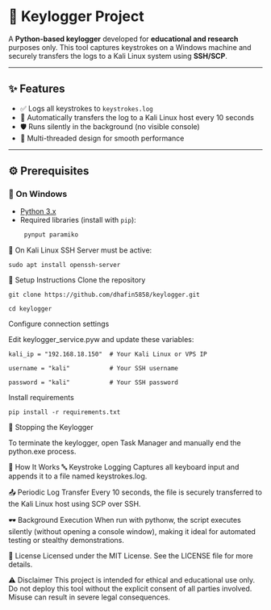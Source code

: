 # 🔐 Keylogger Project

A **Python-based keylogger** developed for **educational and research** purposes only. This tool captures keystrokes on a Windows machine and securely transfers the logs to a Kali Linux system using **SSH/SCP**.

---

## ✨ Features

- ✅ Logs all keystrokes to `keystrokes.log`
- 🚀 Automatically transfers the log to a Kali Linux host every 10 seconds
- 🛡️ Runs silently in the background (no visible console)
- 🧵 Multi-threaded design for smooth performance

---

## ⚙️ Prerequisites

### 🔸 On Windows

- [Python 3.x](https://www.python.org/downloads/)
- Required libraries (install with `pip`):
  ```bash
   pynput paramiko
🔸 On Kali Linux
SSH Server must be active:

`sudo apt install openssh-server`

🚀 Setup Instructions
Clone the repository

`git clone https://github.com/dhafin5858/keylogger.git`

`cd keylogger`

Configure connection settings

Edit keylogger_service.pyw and update these variables:

`kali_ip = "192.168.18.150"  # Your Kali Linux or VPS IP`

`username = "kali"           # Your SSH username`

`password = "kali"           # Your SSH password`

Install requirements

`pip install -r requirements.txt`

🛑 Stopping the Keylogger

To terminate the keylogger, open Task Manager and manually end the python.exe process.

📌 How It Works
🔤 Keystroke Logging
Captures all keyboard input and appends it to a file named keystrokes.log.

📤 Periodic Log Transfer
Every 10 seconds, the file is securely transferred to the Kali Linux host using SCP over SSH.

🕶 Background Execution
When run with pythonw, the script executes silently (without opening a console window), making it ideal for automated testing or stealthy demonstrations.

📄 License
Licensed under the MIT License. See the LICENSE file for more details.

⚠️ Disclaimer
This project is intended for ethical and educational use only.
Do not deploy this tool without the explicit consent of all parties involved.
Misuse can result in severe legal consequences.
